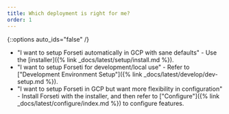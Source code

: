 ```yaml
---
title: Which deployment is right for me?
order: 1
---
```

{::options auto_ids="false" /}

* "I want to setup Forseti automatically in GCP with sane defaults" - Use the 
[installer]({% link _docs/latest/setup/install.md %}).
* "I want to setup Forseti for development/local use" - Refer to 
["Development Environment Setup"]({% link _docs/latest/develop/dev-setup.md %}).
* "I want to setup Forseti in GCP but want more flexibility in configuration" - 
Install Forseti with the installer, and then refer to ["Configure"]({% link _docs/latest/configure/index.md %})
to configure features.
